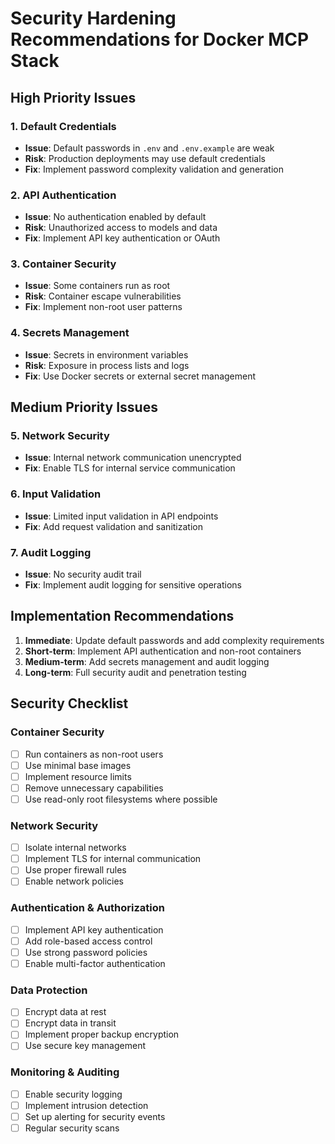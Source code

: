 # Security Hardening Recommendations for Docker MCP Stack

## High Priority Issues

### 1. Default Credentials

- **Issue**: Default passwords in `.env` and `.env.example` are weak
- **Risk**: Production deployments may use default credentials
- **Fix**: Implement password complexity validation and generation

### 2. API Authentication

- **Issue**: No authentication enabled by default
- **Risk**: Unauthorized access to models and data
- **Fix**: Implement API key authentication or OAuth

### 3. Container Security

- **Issue**: Some containers run as root
- **Risk**: Container escape vulnerabilities
- **Fix**: Implement non-root user patterns

### 4. Secrets Management

- **Issue**: Secrets in environment variables
- **Risk**: Exposure in process lists and logs
- **Fix**: Use Docker secrets or external secret management

## Medium Priority Issues

### 5. Network Security

- **Issue**: Internal network communication unencrypted
- **Fix**: Enable TLS for internal service communication

### 6. Input Validation

- **Issue**: Limited input validation in API endpoints
- **Fix**: Add request validation and sanitization

### 7. Audit Logging

- **Issue**: No security audit trail
- **Fix**: Implement audit logging for sensitive operations

## Implementation Recommendations

1. **Immediate**: Update default passwords and add complexity requirements
2. **Short-term**: Implement API authentication and non-root containers
3. **Medium-term**: Add secrets management and audit logging
4. **Long-term**: Full security audit and penetration testing

## Security Checklist

### Container Security

- [ ] Run containers as non-root users
- [ ] Use minimal base images
- [ ] Implement resource limits
- [ ] Remove unnecessary capabilities
- [ ] Use read-only root filesystems where possible

### Network Security

- [ ] Isolate internal networks
- [ ] Implement TLS for internal communication
- [ ] Use proper firewall rules
- [ ] Enable network policies

### Authentication & Authorization

- [ ] Implement API key authentication
- [ ] Add role-based access control
- [ ] Use strong password policies
- [ ] Enable multi-factor authentication

### Data Protection

- [ ] Encrypt data at rest
- [ ] Encrypt data in transit
- [ ] Implement proper backup encryption
- [ ] Use secure key management

### Monitoring & Auditing

- [ ] Enable security logging
- [ ] Implement intrusion detection
- [ ] Set up alerting for security events
- [ ] Regular security scans
